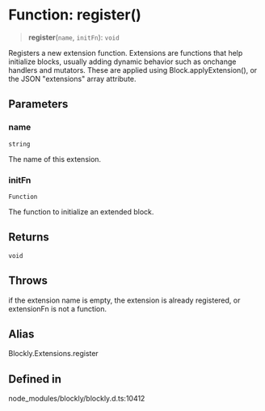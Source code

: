 # Function: register()

> **register**(`name`, `initFn`): `void`

Registers a new extension function. Extensions are functions that help
initialize blocks, usually adding dynamic behavior such as onchange
handlers and mutators. These are applied using Block.applyExtension(), or
the JSON "extensions" array attribute.

## Parameters

### name

`string`

The name of this extension.

### initFn

`Function`

The function to initialize an extended block.

## Returns

`void`

## Throws

if the extension name is empty, the extension is already
registered, or extensionFn is not a function.

## Alias

Blockly.Extensions.register

## Defined in

node_modules/blockly/blockly.d.ts:10412
